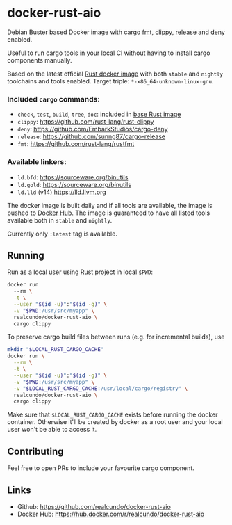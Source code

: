 # docker-rust-aio
Debian Buster based Docker image with cargo [fmt](https://github.com/rust-lang/rustfmt), [clippy](https://github.com/rust-lang/rust-clippy), [release](https://github.com/sunng87/cargo-release) and [deny](https://github.com/EmbarkStudios/cargo-deny) enabled.

Useful to run cargo tools in your local CI without having to install cargo components manually.

Based on the latest official [Rust docker image](https://github.com/rust-lang/docker-rust) with both `stable` and `nightly` toolchains and tools enabled.
Target triple: `*-x86_64-unknown-linux-gnu`.

### Included `cargo` commands:
- `check`, `test`, `build`, `tree`, `doc`: included in [base Rust image](https://github.com/rust-lang/docker-rust)
- `clippy`: https://github.com/rust-lang/rust-clippy
- `deny`: https://github.com/EmbarkStudios/cargo-deny
- `release`: https://github.com/sunng87/cargo-release
- `fmt`: https://github.com/rust-lang/rustfmt

### Available linkers:
- `ld.bfd`: https://sourceware.org/binutils
- `ld.gold`: https://sourceware.org/binutils
- `ld.lld` (v14) https://lld.llvm.org

The docker image is built daily and if all tools are available, the image is pushed to [Docker Hub](https://hub.docker.com/r/realcundo/docker-rust-aio).
The image is guaranteed to have all listed tools available both in `stable` and `nightly`.

Currently only `:latest` tag is available.

## Running
Run as a local user using Rust project in local `$PWD`:
```bash
docker run
  --rm \
  -t \
  --user "$(id -u)":"$(id -g)" \
  -v "$PWD:/usr/src/myapp" \
  realcundo/docker-rust-aio \
  cargo clippy
```
To preserve cargo build files between runs (e.g. for incremental builds), use
```bash
mkdir "$LOCAL_RUST_CARGO_CACHE"
docker run \
  --rm \
  -t \
  --user "$(id -u)":"$(id -g)" \
  -v "$PWD:/usr/src/myapp" \
  -v "$LOCAL_RUST_CARGO_CACHE:/usr/local/cargo/registry" \
  realcundo/docker-rust-aio \
  cargo clippy
```
Make sure that `$LOCAL_RUST_CARGO_CACHE` exists before running the docker container. Otherwise it'll be created by docker as a root user and your local user won't be able to access it.

## Contributing
Feel free to open PRs to include your favourite cargo component.

## Links
- Github: https://github.com/realcundo/docker-rust-aio
- Docker Hub: https://hub.docker.com/r/realcundo/docker-rust-aio

